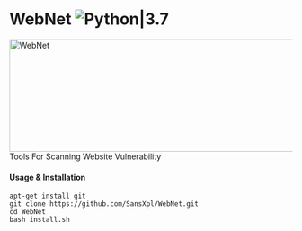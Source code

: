 # WebNet ![Python|3.7](https://img.shields.io/badge/Python-3.7-blue.svg)
<img src="https://i.ibb.co/VHj9z5H/cover-image.png" alt="WebNet" border="0" width="600" height="200">
Tools For Scanning Website Vulnerability

#### Usage & Installation
```
apt-get install git
git clone https://github.com/SansXpl/WebNet.git
cd WebNet
bash install.sh
```
